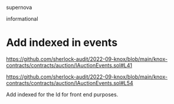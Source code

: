 supernova

informational

# Add indexed in events

https://github.com/sherlock-audit/2022-09-knox/blob/main/knox-contracts/contracts/auction/IAuctionEvents.sol#L41

https://github.com/sherlock-audit/2022-09-knox/blob/main/knox-contracts/contracts/auction/IAuctionEvents.sol#L54

Add indexed for the Id for front end purposes.


